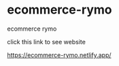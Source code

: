 # ecommerce-rymo
ecommerce rymo


click this link to see website

https://ecommerce-rymo.netlify.app/
